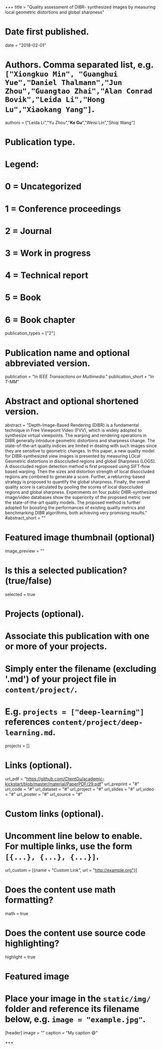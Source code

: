 +++
title = "Quality assessment of DIBR- synthesized images by measuring local geometric distortions and global sharpness"

# Date first published.
date = "2018-02-01"

# Authors. Comma separated list, e.g. `["Xiongkuo Min", "Guanghui Yue","Daniel Thalmann","Jun Zhou","Guangtao Zhai","Alan Conrad Bovik","Leida Li","Hong Lu","Xiaokang Yang"]`.
authors = ["Leida Li","Yu Zhou","**Ke Gu**","Weisi Lin","Shiqi Wang"]
# Publication type.
# Legend:
# 0 = Uncategorized
# 1 = Conference proceedings
# 2 = Journal
# 3 = Work in progress
# 4 = Technical report
# 5 = Book
# 6 = Book chapter
publication_types = ["2"]

# Publication name and optional abbreviated version.
publication = "In *IEEE Transactions on Multimedia*."
publication_short = "In *T-MM*"

# Abstract and optional shortened version.
abstract = "Depth-Image-Based Rendering (DIBR) is a fundamental technique in Free Viewpoint Video (FVV), which is widely adopted to synthesize virtual viewpoints. The warping and rendering operations in DIBR generally introduce geometric distortions and sharpness change. The state-of-the-art quality indices are limited in dealing with such images since they are sensitive to geometric changes. In this paper, a new quality model for DIBR-synthesized view images is presented by measuring LOcal Geometric distortions in disoccluded regions and global Sharpness (LOGS). A disoccluded region detection method is first proposed using SIFT-flow based warping. Then the sizes and distortion strength of local disoccluded regions are combined to generate a score. Further, a reblurring-based strategy is proposed to quantify the global sharpness. Finally, the overall quality score is calculated by pooling the scores of local disoccluded regions and global sharpness. Experiments on four public DIBR-synthesized image/video databases show the superiority of the proposed metric over the state-of-the-art quality models. The proposed method is further adopted for boosting the performances of existing quality metrics and benchmarking DIBR algorithms, both achieving very promising results."
#abstract_short = ""

# Featured image thumbnail (optional)
image_preview = ""

# Is this a selected publication? (true/false)
selected = true

# Projects (optional).
#   Associate this publication with one or more of your projects.
#   Simply enter the filename (excluding '.md') of your project file in `content/project/`.
#   E.g. `projects = ["deep-learning"]` references `content/project/deep-learning.md`.
projects = []

# Links (optional).
url_pdf = "https://github.com/ClientGu/academic-kickstart/blob/master/material/PaperPDF/29.pdf"
url_preprint = "#"
url_code = "#"
url_dataset = "#"
url_project = "#"
url_slides = "#"
url_video = "#"
url_poster = "#"
url_source = "#"

# Custom links (optional).
#   Uncomment line below to enable. For multiple links, use the form `[{...}, {...}, {...}]`.
 url_custom = [{name = "Custom Link", url = "http://example.org"}]

# Does the content use math formatting?
math = true

# Does the content use source code highlighting?
highlight = true

# Featured image
# Place your image in the `static/img/` folder and reference its filename below, e.g. `image = "example.jpg"`.
[header]
image = ""
caption = "My caption 😄"

+++
